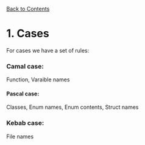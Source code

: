 [Back to Contents](https://github.com/OIL-language/OIL-style-guide/blob/main/README.md)
# 1. Cases

For cases we have a set of rules:

### Camal case:
Function,
Varaible names

#### Pascal case:
Classes,
Enum names, 
Enum contents,
Struct names

### Kebab case:
File names
